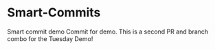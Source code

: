 # Smart-Commits
Smart commit demo
Commit for demo. This is a second PR and branch  combo for the Tuesday Demo!
